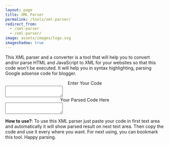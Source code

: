 ```yaml
---
layout: page
title: XML Parser
permalink: /tools/xml-parser/
redirect_from:
  - /xml-parser
  - /xml-parser/
image: assets/images/logo.svg
imageshadow: true
---
```


This XML parser and a converter is a tool that will help you to convert and/or parse HTML and JavaScript to XML for your websites so that this code won't be executed. It will help you in syntax highlighting, parsing Google adsense code for blogger.    
<div style="text-align: center;">Enter Your Code</div>
<textarea class="form-control" onchange="sysa_parsed(this)" onkeyup="sysa_parsed(this)"></textarea>
<div align="center">
</div>
<div style="text-align: center;">Your Parsed Code Here</div>
<textarea class="form-control" id="dst" onclick="this.select()" onfocus="this.select()" readonly="readonly"></textarea>

**How to use?**: To use this XML parser just paste your code in first text area and automatically it will show parsed result on next text area. Then copy the code and use it every where you want. For next using, you can bookmark this tool. Happy parsing.  
<script type="text/javascript">// <![CDATA[
function $(id){ return document.getElementById(id) } var char2entity = { "'" : '&#39;', '"' : '&quot;',  '<' : '&lt;', '>' : '&gt;',  '&#038;' : '&amp;'}; function encode_entities(str) {   var rv = '';  for (var i = 0; i < str.length; i++) {    var ch = str.charAt(i);    rv += char2entity[ch] || ch;  }   return rv;} function sysa_parsed(e){  $('dst').value = encode_entities(e.value)}
// ]]&gt;</script>
